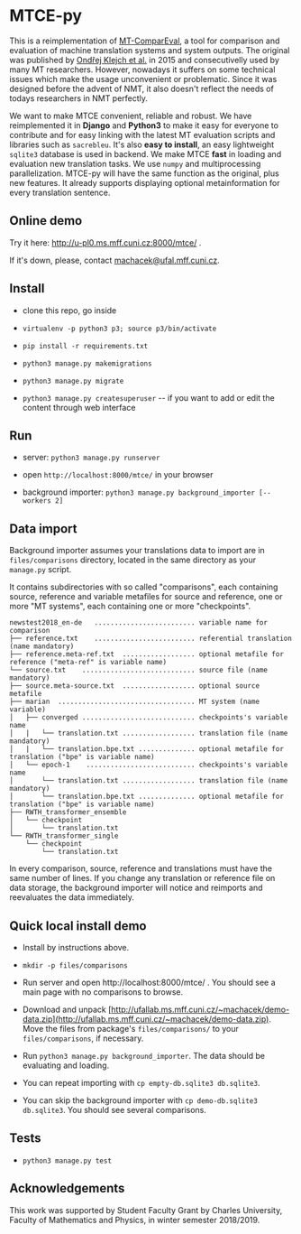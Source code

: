 # MTCE-py

This is a reimplementation of [MT-ComparEval](https://github.com/choko/MT-ComparEval), a tool for comparison and evaluation 
of machine translation systems and system outputs. The original was published by
[Ondřej Klejch et al.](http://ufal.mff.cuni.cz/pbml/104/art-klejch-et-al.pdf) in 2015 and consecutivelly used by many MT researchers.
However, nowadays it suffers on some technical issues which make the usage unconvenient or problematic.
Since it was designed before the advent of NMT, it also doesn't reflect the needs 
of todays researchers in NMT perfectly.

We want to make MTCE convenient, reliable and robust. We have reimplemented it in **Django** and **Python3** to make it easy for 
everyone to contribute and for easy linking with the latest MT evaluation scripts and libraries such as `sacrebleu`.
It's also **easy to install**, an easy lightweight `sqlite3` database is used in backend.
We make MTCE **fast** in loading and evaluation new translation tasks. We use 
`numpy` and multiprocessing parallelization. 
MTCE-py will have the same function as the original, plus new features. 
It already supports displaying optional metainformation for every translation sentence.

## Online demo

Try it here:
http://u-pl0.ms.mff.cuni.cz:8000/mtce/ .

If it's down, please, contact machacek@ufal.mff.cuni.cz.

## Install

- clone this repo, go inside

- `virtualenv -p python3 p3; source p3/bin/activate`

- `pip install -r requirements.txt`

- `python3 manage.py makemigrations`

- `python3 manage.py migrate`

- `python3 manage.py createsuperuser` -- if you want to add or edit the content through web
interface

## Run

- server: `python3 manage.py runserver`

- open `http://localhost:8000/mtce/` in your browser

- background importer: `python3 manage.py background_importer [--workers 2]`

## Data import

Background importer assumes your translations data to import are in `files/comparisons` directory, 
located in the same directory as your `manage.py` script.

It contains subdirectories with so called "comparisons", each containing source, reference and 
variable metafiles for source and reference, one or more "MT systems", 
each containing one or more "checkpoints".

```
newstest2018_en-de   ......................... variable name for comparison 
├── reference.txt    ......................... referential translation (name mandatory)
├── reference.meta-ref.txt  .................. optional metafile for reference ("meta-ref" is variable name)
└── source.txt    ............................ source file (name mandatory)
├── source.meta-source.txt  .................. optional source metafile
├── marian  .................................. MT system (name variable)
│   ├── converged ............................ checkpoints's variable name
│   |   └── translation.txt .................. translation file (name mandatory)
│   |   └── translation.bpe.txt .............. optional metafile for translation ("bpe" is variable name)
│   └── epoch-1    ........................... checkpoints's variable name
│       └── translation.txt .................. translation file (name mandatory)
│       └── translation.bpe.txt .............. optional metafile for translation ("bpe" is variable name)
├── RWTH_transformer_ensemble
│   └── checkpoint
│       └── translation.txt
└── RWTH_transformer_single
    └── checkpoint
        └── translation.txt
```

In every comparison, source, reference and translations must have the same number of lines.
If you change any translation or reference file on data storage, the background importer will notice and reimports and reevaluates the 
data immediately.

## Quick local install demo

- Install by instructions above.

- `mkdir -p files/comparisons` 

- Run server and open http://localhost:8000/mtce/ . You should see a main page with no comparisons to browse.

- Download and unpack [http://ufallab.ms.mff.cuni.cz/~machacek/demo-data.zip](http://ufallab.ms.mff.cuni.cz/~machacek/demo-data.zip). Move the files from 
package's `files/comparisons/` 
to your `files/comparisons`, if necessary.

- Run `python3 manage.py background_importer`. The data should be evaluating and loading.

- You can repeat importing with `cp empty-db.sqlite3 db.sqlite3`. 

- You can skip the background importer with `cp demo-db.sqlite3 db.sqlite3`. You should see several 
comparisons. 

## Tests 

- `python3 manage.py test`


## Acknowledgements

This work was supported by Student Faculty Grant by Charles University, Faculty of Mathematics and Physics, 
in winter semester 2018/2019.

